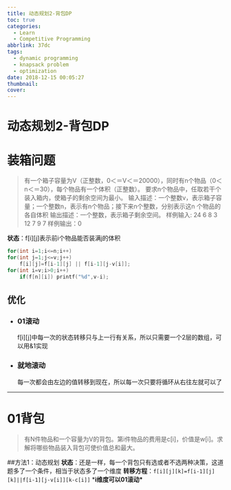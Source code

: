 ```yaml
---
title: 动态规划2-背包DP
toc: true
categories:
  - Learn
  - Competitive Programming
abbrlink: 37dc
tags:
  - dynamic programming
  - knapsack problem
  - optimization
date: 2018-12-15 00:05:27
thumbnail:
cover:
---
```


# 动态规划2-背包DP

# 装箱问题

> 有一个箱子容量为V（正整数，0＜＝V＜＝20000），同时有n个物品（0＜n＜＝30），每个物品有一个体积（正整数）。
> 要求n个物品中，任取若干个装入箱内，使箱子的剩余空间为最小。
> 输入描述：一个整数v，表示箱子容量；一个整数n，表示有n个物品；接下来n个整数，分别表示这n 个物品的各自体积
> 输出描述：一个整数，表示箱子剩余空间。
> 样例输入: 24 6
> ​ 8 3 12 7 9 7
> 样例输出：0



**状态**：f[i][j]表示前i个物品能否装满j的体积

```C++
for(int i=1;i<=n;i++)
for(int j=1;j<=v;j++)
    f[i][j]=f[i-1][j] || f[i-1][j-v[i]];
for(int i=v;i>0;i++)
    if(f[n][i]) printf("%d",v-i);
```

## 优化

- ### 01滚动

  f[i][j]中每一次的状态转移只与上一行有关系，所以只需要一个2层的数组，可以用&1实现

- ### 就地滚动

  每一次都会由左边的值转移到现在，所以每一次只要将循环从右往左就可以了

------

# 01背包

> 有N件物品和一个容量为V的背包。第i件物品的费用是c[i]，价值是w[i]。求解将哪些物品装入背包可使价值总和最大。

\##方法1：动态规划
**状态**：还是一样，每一个背包只有选或者不选两种决策，这道题多了一个条件，相当于状态多了一个维度
**转移方程**：`f[i][j][k]=f[i-1][j][k]||f[i-1][j-v[i]][k-c[i]]`
***i维度可以01滚动\***